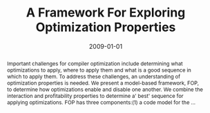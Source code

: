 ---
title: "A Framework For Exploring Optimization Properties"
abstract: "Important challenges for compiler optimization include determining what optimizations to apply, where to apply them and what is a good sequence in which to apply them. To address these challenges, an understanding of optimization properties is needed. We present a model-based framework, FOP, to determine how optimizations enable and disable one another. We combine the interaction and profitability properties to determine a' best' sequence for applying optimizations. FOP has three components:(1) a code model for the …"
date: 2009-01-01
venue: "Compiler Construction, 18th International Conference, CC 2009, Held as Part of the Joint European Conferences on Theory and Practice of Software, ETAPS 2009, York, UK, March 22-29, 2009. Proceedings"
paperurl: https://link.springer.com/chapter/10.1007/978-3-642-00722-4_4
authors: "Min Zhao, Bruce R. Childers and Mary Lou Soffa"
awards: ""
---